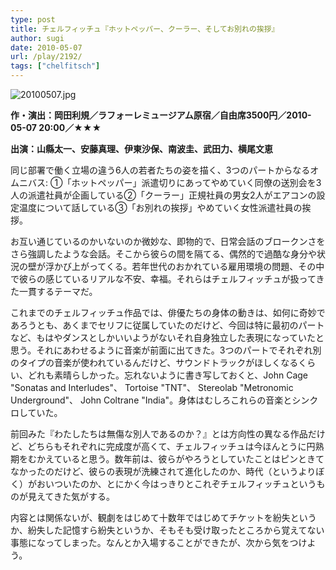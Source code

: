 ```yaml
---
type: post
title: チェルフィッチュ『ホットペッパー、クーラー、そしてお別れの挨拶』
author: sugi
date: 2010-05-07
url: /play/2192/
tags: ["chelfitsch"]
---
```

<img alt="20100507.jpg" src="/images/play/20100507.jpg" class="alignleft" />

**作・演出：岡田利規／ラフォーレミュージアム原宿／自由席3500円／2010-05-07 20:00／★★★**

**出演：山縣太一、安藤真理、伊東沙保、南波圭、武田力、横尾文恵**

同じ部署で働く立場の違う6人の若者たちの姿を描く、3つのパートからなるオムニバス: ①「ホットペッパー」派遣切りにあってやめていく同僚の送別会を3人の派遣社員が企画している②「クーラー」正規社員の男女2人がエアコンの設定温度について話している③「お別れの挨拶」やめていく女性派遣社員の挨拶。

お互い通じているのかいないのか微妙な、即物的で、日常会話のブロークンさをさら強調したような会話。そこから彼らの間を隔てる、偶然的で過酷な身分や状況の壁が浮かび上がってくる。若年世代のおかれている雇用環境の問題、その中で彼らの感じているリアルな不安、幸福。それらはチェルフィッチュが扱ってきた一貫するテーマだ。

これまでのチェルフィッチュ作品では、俳優たちの身体の動きは、如何に奇妙であろうとも、あくまでセリフに従属していたのだけど、今回は特に最初のパートなど、もはやダンスとしかいいようがないそれ自身独立した表現になっていたと思う。それにあわせるように音楽が前面に出てきた。3つのパートでそれぞれ別のタイプの音楽が使われているんだけど、サウンドトラックがほしくなるくらい、どれも素晴らしかった。忘れないように書き写しておくと、John Cage "Sonatas and Interludes"、 Tortoise "TNT"、 Stereolab "Metronomic Underground"、 John Coltrane "India"。身体はむしろこれらの音楽とシンクロしていた。

前回みた『わたしたちは無傷な別人であるのか？』とは方向性の異なる作品だけど、どちらもそれぞれに完成度が高くて、チェルフィッチュは今ほんとうに円熟期をむかえていると思う。数年前は、彼らがやろうとしていたことはピンときてなかったのだけど、彼らの表現が洗練されて進化したのか、時代（というよりぼく）がおいついたのか、とにかく今はっきりとこれぞチェルフィッチュというものが見えてきた気がする。

内容とは関係ないが、観劇をはじめて十数年ではじめてチケットを紛失というか、紛失した記憶すら紛失というか、そもそも受け取ったところから覚えてない事態になってしまった。なんとか入場することができたが、次から気をつけよう。

